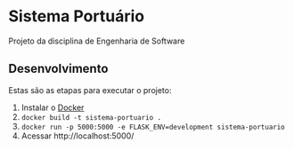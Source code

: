 
# Sistema Portuário

Projeto da disciplina de Engenharia de Software

## Desenvolvimento

Estas são as etapas para executar o projeto:

1. Instalar o [Docker](https://docs.docker.com/install/linux/docker-ce/ubuntu/)
2. ```docker build -t sistema-portuario .```
3. ```docker run -p 5000:5000 -e FLASK_ENV=development sistema-portuario```
4. Acessar http://localhost:5000/
